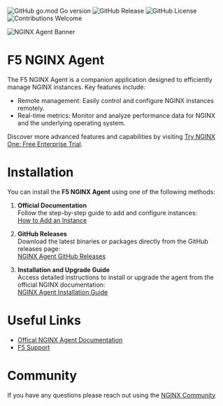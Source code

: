 ![GitHub go.mod Go version](https://img.shields.io/github/go-mod/go-version/nginx/agent)
![GitHub Release](https://img.shields.io/github/v/release/nginx/agent)
![GitHub License](https://img.shields.io/github/license/nginx/agent)
![Contributions Welcome](https://img.shields.io/badge/contributions-welcome-brightgreen.svg?style=flat)

![NGINX Agent Banner](docs/agent-banner.png "NGINX Agent Banner")

# F5 NGINX Agent 

The F5 NGINX Agent is a companion application designed to efficiently manage NGINX instances. Key features include: 

- Remote management: Easily control and configure NGINX instances remotely.  
- Real-time metrics: Monitor and analyze performance data for NGINX and the underlying operating system.

Discover more advanced features and capabilities by visiting [Try NGINX One: Free Enterprise Trial](https://www.f5.com/trials/nginx-one). 


# Installation

You can install the **F5 NGINX Agent** using one of the following methods:

1. **Official Documentation**  
   Follow the step-by-step guide to add and configure instances:  
   [How to Add an Instance](https://docs.nginx.com/nginx-one/how-to/nginx-configs/add-instance/)

2. **GitHub Releases**  
   Download the latest binaries or packages directly from the GitHub releases page:  
   [NGINX Agent GitHub Releases](https://github.com/nginx/agent/releases)  

3. **Installation and Upgrade Guide**  
   Access detailed instructions to install or upgrade the agent from the official NGINX documentation:  
   [NGINX Agent Installation Guide](https://docs.nginx.com/nginx-agent/installation-upgrade/)

# Useful Links
* [Offical NGINX Agent Documentation](https://docs.nginx.com/nginx-agent/)
* [F5 Support](https://my.f5.com/manage/s/)

# Community 
If you have any questions please reach out using the [NGINX Community](https://community.nginx.org/)
